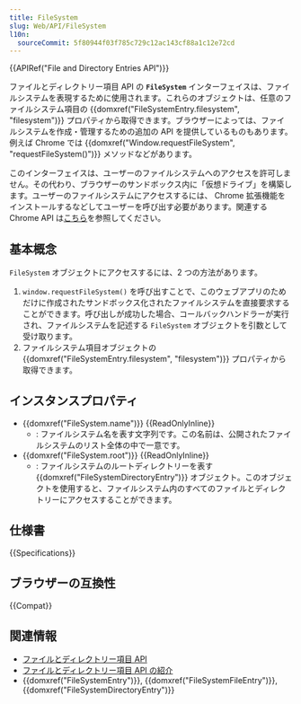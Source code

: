 ```yaml
---
title: FileSystem
slug: Web/API/FileSystem
l10n:
  sourceCommit: 5f80944f03f785c729c12ac143cf88a1c12e72cd
---
```


{{APIRef("File and Directory Entries API")}}

ファイルとディレクトリー項目 API の **`FileSystem`** インターフェイスは、ファイルシステムを表現するために使用されます。これらのオブジェクトは、任意のファイルシステム項目の {{domxref("FileSystemEntry.filesystem", "filesystem")}} プロパティから取得できます。ブラウザーによっては、ファイルシステムを作成・管理するための追加の API を提供しているものもあります。例えば Chrome では {{domxref("Window.requestFileSystem", "requestFileSystem()")}} メソッドなどがあります。

このインターフェイスは、ユーザーのファイルシステムへのアクセスを許可しません。その代わり、ブラウザーのサンドボックス内に「仮想ドライブ」を構築します。ユーザーのファイルシステムにアクセスするには、 Chrome 拡張機能をインストールするなどしてユーザーを呼び出す必要があります。関連する Chrome API は[こちら](https://developer.chrome.com/docs/apps/reference/fileSystem?hl=ja)を参照してください。

## 基本概念

`FileSystem` オブジェクトにアクセスするには、2 つの方法があります。

1. `window.requestFileSystem()` を呼び出すことで、このウェブアプリのためだけに作成されたサンドボックス化されたファイルシステムを直接要求することができます。呼び出しが成功した場合、コールバックハンドラーが実行され、ファイルシステムを記述する `FileSystem` オブジェクトを引数として受け取ります。
2. ファイルシステム項目オブジェクトの {{domxref("FileSystemEntry.filesystem", "filesystem")}} プロパティから取得できます。

## インスタンスプロパティ

- {{domxref("FileSystem.name")}} {{ReadOnlyInline}}
  - : ファイルシステム名を表す文字列です。この名前は、公開されたファイルシステムのリスト全体の中で一意です。
- {{domxref("FileSystem.root")}} {{ReadOnlyInline}}
  - : ファイルシステムのルートディレクトリーを表す {{domxref("FileSystemDirectoryEntry")}} オブジェクト。このオブジェクトを使用すると、ファイルシステム内のすべてのファイルとディレクトリーにアクセスすることができます。

## 仕様書

{{Specifications}}

## ブラウザーの互換性

{{Compat}}

## 関連情報

- [ファイルとディレクトリー項目 API](/ja/docs/Web/API/File_and_Directory_Entries_API)
- [ファイルとディレクトリー項目 API の紹介](/ja/docs/Web/API/File_and_Directory_Entries_API/Introduction)
- {{domxref("FileSystemEntry")}}, {{domxref("FileSystemFileEntry")}}, {{domxref("FileSystemDirectoryEntry")}}
